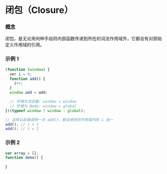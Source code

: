 # 闭包（Closure）

### 概念

闭包，是无论用何种手段将内部函数传递到所在的词法作用域外，它都会有对原始定义作用域的引用。

### 示例 1

```js
(function (window) {
  ver i = 0;
  function add() {
    i++;
  }
  window.add = add;

  // 环境为浏览器: window = window
  // 环境为 Node: window = global
})(typeof window ? window : global);

// 这样以后每调用一次 add()，都会使闭包作用域内的 i 加一
add(); // i = 1
add(); // i = 2
```


### 示例 2

```js
var array = [];
function demo() {
  
}
```
